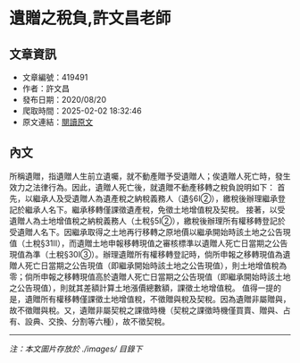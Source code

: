 # 遺贈之稅負,許文昌老師

## 文章資訊
- 文章編號：419491
- 作者：許文昌
- 發布日期：2020/08/20
- 爬取時間：2025-02-02 18:32:46
- 原文連結：[閱讀原文](https://real-estate.get.com.tw/Columns/detail.aspx?no=419491)

## 內文
所稱遺贈，指遺贈人生前立遺囑，就不動產贈予受遺贈人；俟遺贈人死亡時，發生效力之法律行為。因此，遺贈人死亡後，就遺贈不動產移轉之稅負說明如下：
首先，以繼承人及受遺贈人為遺產稅之納稅義務人（遺§6Ⅰ②），繳稅後辦理繼承登記於繼承人名下。繼承移轉僅課徵遺產稅，免徵土地增值稅及契稅。
接著，以受遺贈人為土地增值稅之納稅義務人（土稅§5Ⅰ②），繳稅後辦理所有權移轉登記於受遺贈人名下。因繼承取得之土地再行移轉之原地價以繼承開始時該土地之公告現值（土稅§31Ⅱ），而遺贈土地申報移轉現值之審核標準以遺贈人死亡日當期之公告現值為準（土稅§30Ⅰ③）。辦理遺贈所有權移轉登記時，倘所申報之移轉現值為遺贈人死亡日當期之公告現值（即繼承開始時該土地之公告現值），則土地增值稅為零；倘所申報之移轉現值高於遺贈人死亡日當期之公告現值（即繼承開始時該土地之公告現值），則就其差額計算土地漲價總數額，課徵土地增值稅。
值得一提的是，遺贈所有權移轉僅課徵土地增值稅，不徵贈與稅及契稅。因為遺贈非屬贈與，故不徵贈與稅。又，遺贈非屬契稅之課徵時機（契稅之課徵時機僅買賣、贈與、占有、設典、交換、分割等六種），故不徵契稅。

---
*注：本文圖片存放於 ./images/ 目錄下*
